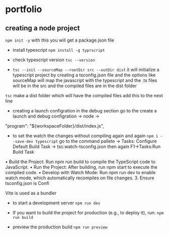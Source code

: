 # portfolio

## creating a node project
`npm init -y` with this you will get a package.json file

- install typescript `npm install -g typrscript`

- check typescript version `tsc --version`

- `tsc --init --sourceMap --rootDir src --outDir dist` it will initialize a typescript project by creating a tsconfig.json file
and the options like sourceMap will map the javascript with the typescript and the .ts files will be in the src and the compiled files are in the dist folder

`tsc` make a dist folder which will have the compiled files 
add this to the next line 

- creating a launch configration in the debug section go to the create a launch and debug configration -> node -> 

"program": "${workspaceFolder}/dist/index.js",

- to set the watch the changes without compiling again and again
`npm i --save-dev typescript`
go to the command pallete -> Tasks: Configure Default Build Task -> tsc:watch-tsconfig.json 
then again F1->Tasks:Run Build Task

•	Build the Project: Run npm run build to compile the TypeScript code to JavaScript.
	•	Run the Project: After building, run npm start to execute the compiled code.
	•	Develop with Watch Mode: Run npm run dev to enable watch mode, which automatically recompiles on file changes.
	3.	Ensure tsconfig.json is Confi


Vite is used as a bundler
- to start a development server `npm run dev` 

- If you want to build the project for production (e.g., to deploy it), run: `npm run build`

- preview the production build `npm run preview`